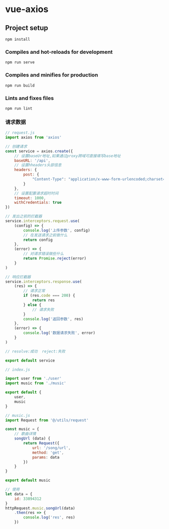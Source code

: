 <!--
 * @Author: 李剑颖
 * @Date: 2020-12-25 16:30:53
 * @LastEditTime: 2020-12-31 09:06:34
 * @LastEditors: Please set LastEditors
 * @Description: 
 * @FilePath: \vue-axios\README.md
-->
# vue-axios

## Project setup
```
npm install
```

### Compiles and hot-reloads for development
```
npm run serve
```

### Compiles and minifies for production
```
npm run build
```

### Lints and fixes files
```
npm run lint
```

### 请求数据

```JavaScript
// request.js
import axios from 'axios'

// 创建请求
const service = axios.create({
    // 设置baseUr地址,如果通过proxy跨域可直接填写base地址
    baseURL: '/api',
    // 设置hheaders头部信息
    headers: {
        post: {
            "Content-Type": "application/x-www-form-urlencoded;charset=UTF-8"
        }
    },
    // 设置配置请求超时时间
    timeout: 1000,
    withCredentials: true
})

// 发出之前的拦截器
service.interceptors.request.use(
    (config) => {
        console.log('上传参数', config)
        // 在发送请求之前做什么
        return config
    },
    (error) => {
        // 对请求错误做些什么
        return Promise.reject(error)
    }
)

// 响应拦截器
service.interceptors.response.use(
    (res) => {
        // 请求正常
        if (res.code === 200) {
			return res
        } else {
            // 请求失败
        }
        console.log('返回参数', res)
    },
    (error) => {
        console.log('数据请求失败', error)
    }
)

// resolve:成功  reject:失败

export default service
```

```JavaScript
// index.js

import user from './user'
import music from './music'

export default {
    user,
    music
} 
```



```javascript
// music.js
import Request from '@/utils/request'

const music = {
    // 歌曲详情
    songUrl (data) {
        return Request({
            url: '/song/url',
            method: 'get',
            params: data
        })
    }
}

export default music
```



```JavaScript
// 使用
let data = {
    id: 33894312
}
httpRequest.music.songUrl(data)
    .then(res => {
        console.log('res', res)
    })
```


